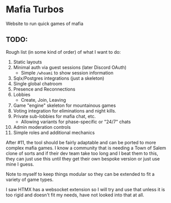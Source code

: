# Mafia Turbos

Website to run quick games of mafia

## TODO:
Rough list (in some kind of order) of what I want to do:
1. Static layouts
2. Minimal auth via guest sessions (later Discord OAuth)
    - Simple `/whoami` to show session information
3. Sqlx/Postgres integrations (just a skeleton)
4. Single global chatroom
5. Presence and Reconnections
6. Lobbies
    - Create, Join, Leaving
7. Game "engine" skeleton for mountainous games
8. Voting integration for eliminations and night kills.
9. Private sub-lobbies for mafia chat, etc.
    - Allowing variants for phase-specific or "24/7" chats
10. Admin moderation controls
11. Simple roles and additional mechanics

After #11, the tool should be fairly adaptable and can be ported to more complex mafia games. I know a community that is needing a Town of Salem clone of sorts and if their dev team take too long and I beat them to this, they can just use this until they get their own bespoke version or just use mine I guess.

Note to myself to keep things modular so they can be extended to fit a variety of game types.

I saw HTMX has a websocket extension so I will try and use that unless it is too rigid and doesn't fit my needs, have not looked into that at all.
